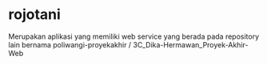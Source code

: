 # rojotani

Merupakan aplikasi yang memiliki web service yang berada pada repository lain bernama poliwangi-proyekakhir
/
3C_Dika-Hermawan_Proyek-Akhir-Web
